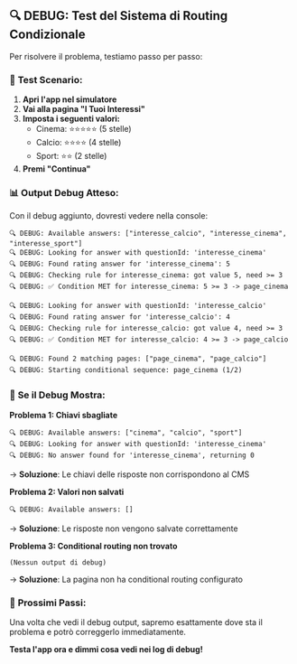 ## 🔍 DEBUG: Test del Sistema di Routing Condizionale 

Per risolvere il problema, testiamo passo per passo:

### 🧪 **Test Scenario:**

1. **Apri l'app nel simulatore**
2. **Vai alla pagina "I Tuoi Interessi"**
3. **Imposta i seguenti valori:**
   - Cinema: ⭐⭐⭐⭐⭐ (5 stelle)
   - Calcio: ⭐⭐⭐⭐ (4 stelle)  
   - Sport: ⭐⭐ (2 stelle)
4. **Premi "Continua"**

### 📊 **Output Debug Atteso:**

Con il debug aggiunto, dovresti vedere nella console:

```
🔍 DEBUG: Available answers: ["interesse_calcio", "interesse_cinema", "interesse_sport"]
🔍 DEBUG: Looking for answer with questionId: 'interesse_cinema'
🔍 DEBUG: Found rating answer for 'interesse_cinema': 5
🔍 DEBUG: Checking rule for interesse_cinema: got value 5, need >= 3
🔍 DEBUG: ✅ Condition MET for interesse_cinema: 5 >= 3 -> page_cinema

🔍 DEBUG: Looking for answer with questionId: 'interesse_calcio' 
🔍 DEBUG: Found rating answer for 'interesse_calcio': 4
🔍 DEBUG: Checking rule for interesse_calcio: got value 4, need >= 3
🔍 DEBUG: ✅ Condition MET for interesse_calcio: 4 >= 3 -> page_calcio

🔍 DEBUG: Found 2 matching pages: ["page_cinema", "page_calcio"]
🔍 DEBUG: Starting conditional sequence: page_cinema (1/2)
```

### 🚨 **Se il Debug Mostra:**

**Problema 1: Chiavi sbagliate**
```
🔍 DEBUG: Available answers: ["cinema", "calcio", "sport"] 
🔍 DEBUG: Looking for answer with questionId: 'interesse_cinema'
🔍 DEBUG: No answer found for 'interesse_cinema', returning 0
```
→ **Soluzione**: Le chiavi delle risposte non corrispondono al CMS

**Problema 2: Valori non salvati**  
```
🔍 DEBUG: Available answers: []
```
→ **Soluzione**: Le risposte non vengono salvate correttamente

**Problema 3: Conditional routing non trovato**
```
(Nessun output di debug)
```
→ **Soluzione**: La pagina non ha conditional routing configurato

### 🔧 **Prossimi Passi:**

Una volta che vedi il debug output, sapremo esattamente dove sta il problema e potrò correggerlo immediatamente.

**Testa l'app ora e dimmi cosa vedi nei log di debug!**